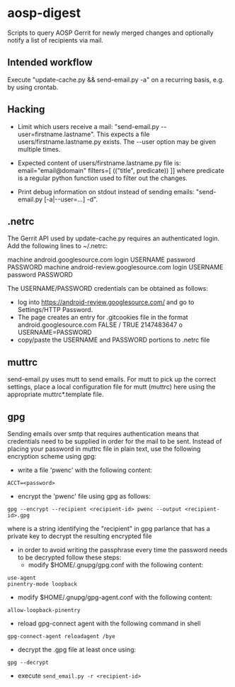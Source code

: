 # aosp-digest

Scripts to query AOSP Gerrit for newly merged changes and optionally notify a
list of recipients via mail.


## Intended workflow
Execute "update-cache.py && send-email.py -a" on a recurring basis, e.g. by
using crontab.


## Hacking
- Limit which users receive a mail: "send-email.py --user=firstname.lastname".
  This expects a file users/firstname.lastname.py exists. The --user option may
  be given multiple times.

- Expected content of users/firstname.lastname.py file is:
  email="email@domain"
  filters=[
    (("title", predicate))
  ]]
  where predicate is a regular python function used to filter out the changes.

- Print debug information on stdout instead of sending emails:
  "send-email.py [-a|--user=...] -d".


## .netrc
The Gerrit API used by update-cache.py requires an authenticated login. Add the
following lines to ~/.netrc:

machine android.googlesource.com login USERNAME password PASSWORD
machine android-review.googlesource.com login USERNAME password PASSWORD

The USERNAME/PASSWORD credentials can be obtained as follows:
- log into https://android-review.googlesource.com/ and go to Settings/HTTP Password.
- The page creates an entry for .gitcookies file in the format
  android.googlesource.com	FALSE	/	TRUE	2147483647	o	USERNAME=PASSWORD
- copy/paste the USERNAME and PASSWORD portions to .netrc file

## muttrc
send-email.py uses mutt to send emails. For mutt to pick up the correct settings,
place a local configuration file for mutt (muttrc) here using the appropriate
muttrc*.template file.

## gpg
Sending emails over smtp that requires authentication means that credentials need to
be supplied in order for the mail to be sent. Instead of placing your password in
muttrc file in plain text, use the following encryption scheme using gpg:
- write a file 'pwenc' with the following content:
```
ACCT=<password>
```
- encrypt the 'pwenc' file using gpg as follows:
```
gpg --encrypt --recipient <recipient-id> pwenc --output <recipient-id>.gpg
```
  where <recipient-id> is a string identifying the "recipient" in gpg parlance
  that has a private key to decrypt the resulting encrypted file
- in order to avoid writing the passphrase every time the password needs to be
  decrypted follow these steps:
  - modify $HOME/.gnupg/gpg.conf with the following content:
```
use-agent
pinentry-mode loopback
```
  - modify $HOME/.gnupg/gpg-agent.conf with the following content:
```
allow-loopback-pinentry
```
  - reload gpg-connect agent with the following command in shell
```
gpg-connect-agent reloadagent /bye
```
- decrypt the <recipient-id>.gpg file at least once using:
```
gpg --decrypt
```
- execute `send_email.py -r <recipient-id>`
